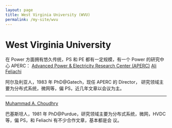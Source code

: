 ```yaml
---
layout: page
title: West Virginia University (WVU)
permalink: /my-site/wvu
---
```

# West Virginia University
在 Power 方面拥有悠久传统，PS 和 PE 都有一定规模，有一个 Power 的研究中心 APERC：
[Advanced Power & Electricity Research Center (APERC)](https://aperc.wvu.edu/)
[Ali Feliachi](https://www.statler.wvu.edu/faculty-staff/faculty/ali-feliachi)

阿尔及利亚人，1983 年 PhD@Gatech，现任 APERC 的 Director，
研究领域主要为分布式系统，微网等，偏 PS，近几年文章以会议为主。


---

[Muhammad A. Choudhry](https://www.statler.wvu.edu/faculty-staff/faculty/muhammad-choudhry)

巴基斯坦人，1981 年 PhD@Purdue，研究领域主要为分布式系统，微网，HVDC 等，偏 PS，和 Feliachi 有不少合作文章，基本都是会
议。

